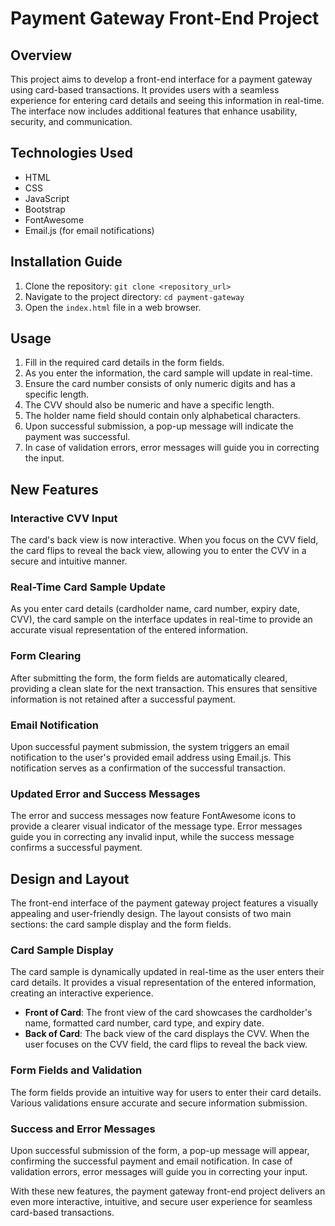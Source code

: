 # Payment Gateway Front-End Project

## Overview
This project aims to develop a front-end interface for a payment gateway using card-based transactions. It provides users with a seamless experience for entering card details and seeing this information in real-time. The interface now includes additional features that enhance usability, security, and communication.

## Technologies Used
- HTML
- CSS
- JavaScript
- Bootstrap 
- FontAwesome 
- Email.js (for email notifications)

## Installation Guide
1. Clone the repository: `git clone <repository_url>`
2. Navigate to the project directory: `cd payment-gateway`
3. Open the `index.html` file in a web browser.

## Usage
1. Fill in the required card details in the form fields.
2. As you enter the information, the card sample will update in real-time.
3. Ensure the card number consists of only numeric digits and has a specific length.
4. The CVV should also be numeric and have a specific length.
5. The holder name field should contain only alphabetical characters.
6. Upon successful submission, a pop-up message will indicate the payment was successful.
7. In case of validation errors, error messages will guide you in correcting the input.

## New Features

### Interactive CVV Input
The card's back view is now interactive. When you focus on the CVV field, the card flips to reveal the back view, allowing you to enter the CVV in a secure and intuitive manner.

### Real-Time Card Sample Update
As you enter card details (cardholder name, card number, expiry date, CVV), the card sample on the interface updates in real-time to provide an accurate visual representation of the entered information.

### Form Clearing
After submitting the form, the form fields are automatically cleared, providing a clean slate for the next transaction. This ensures that sensitive information is not retained after a successful payment.

### Email Notification
Upon successful payment submission, the system triggers an email notification to the user's provided email address using Email.js. This notification serves as a confirmation of the successful transaction.

### Updated Error and Success Messages
The error and success messages now feature FontAwesome icons to provide a clearer visual indicator of the message type. Error messages guide you in correcting any invalid input, while the success message confirms a successful payment.

## Design and Layout
The front-end interface of the payment gateway project features a visually appealing and user-friendly design. The layout consists of two main sections: the card sample display and the form fields.

### Card Sample Display
The card sample is dynamically updated in real-time as the user enters their card details. It provides a visual representation of the entered information, creating an interactive experience.

- **Front of Card**: The front view of the card showcases the cardholder's name, formatted card number, card type, and expiry date.
- **Back of Card**: The back view of the card displays the CVV. When the user focuses on the CVV field, the card flips to reveal the back view.

### Form Fields and Validation
The form fields provide an intuitive way for users to enter their card details. Various validations ensure accurate and secure information submission.

### Success and Error Messages
Upon successful submission of the form, a pop-up message will appear, confirming the successful payment and email notification. In case of validation errors, error messages will guide you in correcting your input.

With these new features, the payment gateway front-end project delivers an even more interactive, intuitive, and secure user experience for seamless card-based transactions.
